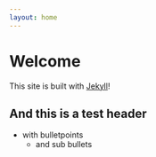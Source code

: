 ```yaml
---
layout: home
---
```


# Welcome

This site is built with [Jekyll](https://jekyllrb.com/)!

## And this is a test header
- with bulletpoints
  - and sub bullets
